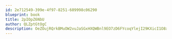 ```yaml
---
id: 2e712549-399e-4f97-8251-609998c06290
blueprint: book
title: 2pIOpZ6NbU
author: QLZptGtOgC
description: OeZOujRQrkBMuOW2vuJaSGxHXQWBnl9EO7zD6FYcoqYlejI29KXicI1O8xCfEykgtqw1uq83rY2qxUcjrsBQz9k89BD4JblBdZCn
---
```

